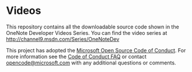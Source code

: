 Videos
======

This repository contains all the downloadable source code shown in the OneNote Developer Videos Series. You can find the video series at http://channel9.msdn.com/Series/OneNoteDev 

This project has adopted the [Microsoft Open Source Code of Conduct](https://opensource.microsoft.com/codeofconduct/). For more information see the [Code of Conduct FAQ](https://opensource.microsoft.com/codeofconduct/faq/) or contact [opencode@microsoft.com](mailto:opencode@microsoft.com) with any additional questions or comments.
